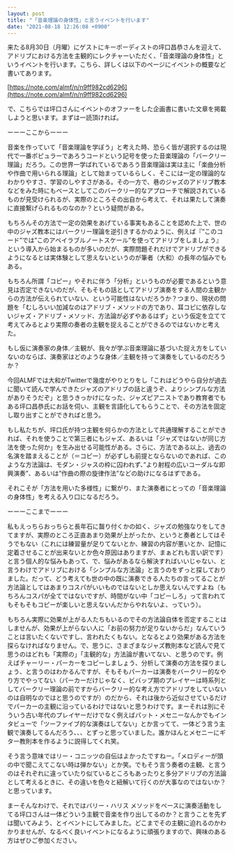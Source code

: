 ```yaml
---
layout: post
title: "「音楽理論の身体性」と言うイベントを行います"
date: "2021-08-18 12:26:08 +0900"
---
```


来たる8月30日（月曜）にゲストにキーボーディストの坪口昌恭さんを迎えて、アドリブにおける方法を主観的にレクチャーいただく、「音楽理論の身体性」というイベントを行います。こちら、詳しくは以下のページにイベントの概要など書いてあります。

[https://note.com/almf/n/n9ff982cd6296](https://note.com/almf/n/n9ff982cd6296)

で、こちらでは坪口さんにイベントのオファーをした企画書に書いた文章を掲載しようと思います。まずは一読頂ければ。

ーーーここからーーー

音楽を作っていて「音楽理論を学ぼう」と考えた時、恐らく皆が選択するのは現代で一番ポピュラーであろうコードという記号を使った音楽理論の「バークリー理論」だろう。この世界一学ばれているであろう音楽理論は実は主に「楽曲分析や作曲で用いられる理論」として始まっているらしく、そこには一定の理論的なわかりやすさ、学習のしやすさがある。その一方で、巷のジャズのアドリブ教本などをみた時にもベースとしてこのバークリー的なアプローチで解説されているものが見受けられるが、実際のところその出自から考えて、それは果たして演奏に直接繋げられるものなのか？という疑問がある。

もちろんその方法で一定の効果をあげている事実もあることを認めた上で、世の中のジャズ教本にはバークリー理論を逆引きするかのように、例えば『”このコード”では”このアベイラブルノートスケール”を使ってアドリブをしましょう』という導入から始まるものが多いのだが、実際問題それだけでアドリブができるようになるとは実体験として思えないというのが筆者（大和）の長年の悩みでもある。

もちろん所謂「コピー」やそれに伴う「分析」というものが必要であるという意見は否定できないのだが、そもそもの話としてアドリブ演奏をする人間の主観からの方法が伝えられていない、という可能性はないだろうか？つまり、現状の問題を「むしろいい加減なのはアドリブ・メソッドの方であり、耳コピに依存しないジャズ・アドリブ・メソッド、方法論が必ずやあるはず」という仮定を立てて考えてみるとより実際の奏者の主観を捉えることができるのではないかと考えた。

もし仮に演奏家の身体／主観が、我々が学ぶ音楽理論に基づいた捉え方をしていないのならば、演奏家はどのような身体／主観を持って演奏をしているのだろうか？

今回ALMFでは大和がTwitterで幾度がやりとりをし「これはどうやら自分が過去に聞いて読んで学んできたジャズのアドリブの話と違うぞ、よりシンプルな方法がありそうだぞ」と思うきっかけになった、ジャズピアニストであり教育者でもある坪口昌恭氏にお話を伺い、主観を言語化してもらうことで、その方法を固定し取り出すことができればと思う。

もし私たちが、坪口氏が持つ主観を何らかの方法として共通理解することができれば、それを使うことで第三者にもジャズ、あるいは「ジャズではないが同じ方法を使った何か」を生み出せる可能性がある。さらに、方法である以上、過去の名演を踏まえることが（＝コピー）が必ずしも前提とならないのであれば、このような方法論は、モダン・ジャスの枠に囚われず、”より射程の広いコーダルな即興演奏”、あるいは”作曲の際の旋律作法”などの助けになるはずである。

それこそが「方法を用いた多様性」に繋がり、また演奏者にとっての「音楽理論の身体性」を考える入り口になるだろう。

ーーーここまでーーー

私もえっちらおっちらと長年石に齧り付くかの如く、ジャズの勉強なりをしてきてますが、実際のところ正直あまり効果が上がったか、というと奏者としてはそうでもない（これには練習量が足りてないとか、練習の内容が悪いとか、記憶に定着させることが出来ないとか色々原因はありますが、まぁどれも言い訳です）と言う個人的な悩みもあって、で、悩みがあるなら解決すればいいじゃない、と言うわけでアドリブにおける「シンプルな方法論」と言うのをずっと探しておりました。だって、どう考えても世の中の既に演奏できる人たちの言ってることが方法論としてはあまりコスパがいいものではないとしか思えないんですよね（もちろんコスパが全てではないですが、時間がない中「コピーしろ」って言われてもそもそもコピーが楽しいと思えないんだからやれないよ、っていう）。

もちろん実際に効果が上がる人たちもいるのでその方法論自体を否定することはしませんが、効果が上がらない人に「お前の努力が足りないからだ」なんていうことは言いたくないですし、言われたくもない。となるとより効果がある方法を探らなければなりません。で、思うに、さまざまなジャズ教則本など読んで見て思うのはどれも「実際の」「主観的な」方法論が書いてない、と思うのです。例えばチャーリー・パーカーをコピーしましょう、分析して演奏の方法を探りましょう、と言うのはわかるんですが、そもそもパーカーは演奏をバークリー的なやり方でやってない（パーカーだけじゃなく、ビバップ期のプレイヤーは時系列としてバークリー理論の前ですからバークリー的な考え方でアドリブをしていないのは自明なのではと思うのですが）のだから、それは後から近似させているだけでパーカーの主観に沿っているわけではないと思うわけです。まーそれは別にそういう古い年代のプレイヤーだけでなく例えばパット・メセニーなんかでもインタビューで「ツーファイブ的な演奏はしてない」とか言ってて、一体どう言う主観で演奏してるんだろう、、、とずっと思っていました。誰かほんとメセニーにギター教則本を作るように説得してくれ笑。

そう言う意味ではリー・コニッツの自伝はよかったですねー。「メロディーが頭の中で聞こえてこない時は弾かない」とか笑。でもそう言う奏者の主観、と言うのはそれぞれに違っていたり似ているところもあったりと多分アドリブの方法論として考えるときに、その違いを色々と紐解いて行くのが大事なのではないか？と思っています。

まーそんなわけで、それではバリー・ハリス メソッドをベースに演奏活動をしてる坪口さんは一体どういう主観で音楽を作り出してるのか？と言うことを先ずは聞いてみよう、とイベントにしてみました。どこまでその主観に迫れるのかわかりませんが、なるべく良いイベントになるように頑張りますので、興味のある方はぜひご参加ください。
